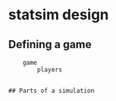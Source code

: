 # statsim design


## Defining a game

```
    game
        players
        

## Parts of a simulation